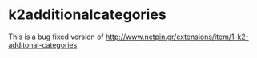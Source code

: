 # k2additionalcategories
This is a bug fixed version of http://www.netpin.gr/extensions/item/1-k2-additonal-categories
